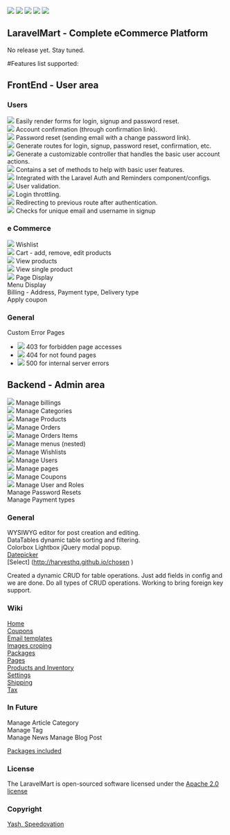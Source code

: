 [![](https://img.shields.io/badge/GitterChat-Online-brightgreen.svg?style=flat-square)](https://gitter.im/speedovation/General) [![](https://img.shields.io/badge/HipChat-Online-brightgreen.svg?style=flat-square)](https://www.hipchat.com/ggaNhaRfU) [![]( http://img.shields.io/badge/License-Apache_2.0-blue.svg?style=flat-square)]( http://opensource.org/licenses/Apache-2.0) [![](https://img.shields.io/badge/No-Release-CEC9A7.svg?style=flat-square)](http://speedovation.com) [![](https://img.shields.io/badge/Laravel-5-brightgreen.svg?style=flat-square)](http://laravel-mart.com)


## LaravelMart - Complete eCommerce Platform
No release yet. Stay tuned.

#Features list supported:

## FrontEnd - User area

### Users
![](http://bit.ly/1IcxtKo) Easily render forms for login, signup and password reset.  
![](http://bit.ly/1IcxtKo) Account confirmation (through confirmation link).  
![](http://bit.ly/1IcxtKo) Password reset (sending email with a change password link).  
![](http://bit.ly/1IcxtKo) Generate routes for login, signup, password reset, confirmation, etc.  
![](http://bit.ly/1IcxtKo) Generate a customizable controller that handles the basic user account actions.  
![](http://bit.ly/1IcxtKo) Contains a set of methods to help with basic user features.  
![](http://bit.ly/1IcxtKo) Integrated with the Laravel Auth and Reminders component/configs.  
![](http://bit.ly/1IcxtKo) User validation.  
![](http://bit.ly/1IcxtKo) Login throttling.  
![](http://bit.ly/1IcxtKo) Redirecting to previous route after authentication.  
![](http://bit.ly/1IcxtKo) Checks for unique email and username in signup  

### e Commerce 
![](http://bit.ly/1IcxtKo) Wishlist  
![](http://bit.ly/1IcxtKo) Cart - add, remove, edit products  
![](http://bit.ly/1IcxtKo) View products  
![](http://bit.ly/1IcxtKo) View single product  
![](http://bit.ly/1IcxtKo) Page Display  
Menu Display  
Billing - Address, Payment type, Delivery type  
Apply coupon  

### General
Custom Error Pages
 * ![](http://bit.ly/1IcxtKo) 403 for forbidden page accesses
 * ![](http://bit.ly/1IcxtKo) 404 for not found pages
 * ![](http://bit.ly/1IcxtKo) 500 for internal server errors

## Backend - Admin area
![](http://bit.ly/1IcxtKo) Manage billings  
![](http://bit.ly/1IcxtKo) Manage Categories  
![](http://bit.ly/1IcxtKo) Manage Products  
![](http://bit.ly/1IcxtKo) Manage Orders  
![](http://bit.ly/1IcxtKo) Manage Orders Items  
![](http://bit.ly/1IcxtKo) Manage menus (nested)  
![](http://bit.ly/1IcxtKo) Manage Wishlists  
![](http://bit.ly/1IcxtKo) Manage Users  
![](http://bit.ly/1IcxtKo) Manage pages  
![](http://bit.ly/1IcxtKo) Manage Coupons  
![](http://bit.ly/1IcxtKo) Manage User and Roles  
Manage Password Resets  
Manage Payment types  

### General
WYSIWYG editor for post creation and editing.  
DataTables dynamic table sorting and filtering.  
Colorbox Lightbox jQuery modal popup.  
[Datepicker](http://speedovation.org)  
[Select] (http://harvesthq.github.io/chosen )


Created a dynamic CRUD for table operations. Just add fields in config and we are done. Do all types of CRUD operations. Working to bring foreign key support.

### Wiki
[Home](https://github.com/speedovation/LaravelMart/wiki/Home)  
[Coupons](https://github.com/speedovation/LaravelMart/wiki/Coupons)  
[Email templates](https://github.com/speedovation/LaravelMart/wiki/Email-templates)  
[Images croping](https://github.com/speedovation/LaravelMart/wiki/Images-croping)  
[Packages](https://github.com/speedovation/LaravelMart/wiki/Packages)  
[Pages](https://github.com/speedovation/LaravelMart/wiki/Pages)  
[Products and Inventory](https://github.com/speedovation/LaravelMart/wiki/Products-and-Inventory)  
[Settings](https://github.com/speedovation/LaravelMart/wiki/Settings)  
[Shipping](https://github.com/speedovation/LaravelMart/wiki/Shipping)  
[Tax](https://github.com/speedovation/LaravelMart/wiki/Tax)  

### In Future 
Manage Article Category  
Manage Tag  
Manage News
Manage Blog Post


[Packages included](https://github.com/speedovation/LaravelMart/wiki/Packages) 
    


### License
The LaravelMart is open-sourced software licensed under the [Apache 2.0 license](http://opensource.org/licenses/Apache-2.0)

### Copyright
[Yash, Speedovation](http://speedovation.com)
